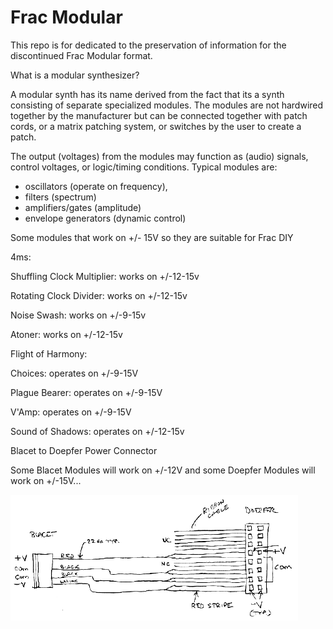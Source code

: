 # Frac Modular 


This repo is for dedicated to the preservation of information for the discontinued Frac Modular format.

What is a modular synthesizer?

A modular synth has its name derived from the fact that its a synth consisting of separate specialized modules. 
The modules are not hardwired together by the manufacturer but can be connected together with patch cords, 
or a matrix patching system, or switches by the user to create a patch. 

The output (voltages) from the modules may function as (audio) signals, control voltages, or logic/timing conditions. 
Typical modules are:
- oscillators (operate on frequency), 
- filters (spectrum)
- amplifiers/gates (amplitude) 
- envelope generators (dynamic control)




Some modules that work on +/- 15V so they are suitable for Frac DIY

4ms:

Shuffling Clock Multiplier: works on +/-12-15v

Rotating Clock Divider: works on +/-12-15v

Noise Swash: works on +/-9-15v

Atoner: works on +/-12-15v 


Flight of Harmony:

Choices: operates on +/-9-15V

Plague Bearer: operates on +/-9-15V

V'Amp: operates on +/-9-15V

Sound of Shadows: operates on +/-12-15v


Blacet to Doepfer Power Connector

Some Blacet Modules will work on +/-12V and some Doepfer Modules will work on +/-15V... 

![BlacetDoepferConnector](https://github.com/FracModular/Blacet/raw/master/BlacetDoepPsConn.gif)



